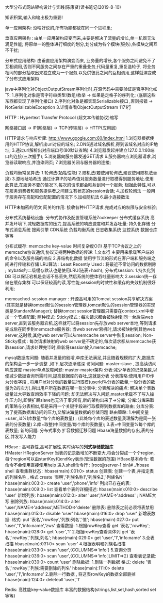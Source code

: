 大型分布式网站架构设计与实践(陈康贤)读书笔记(2019-8-10)

知识积累,输入和输出极为重要!

单一应用架构:
	没啥好说的,所有功能都放在同一个进程里;

垂直应用架构 :
	由单一应用架构应变而来,主要是解决了流量的增长,单一机器无法满足性能;
	将原单一的整体进行细度的划分,划分成为各个模块(服务),各模块之间互不干扰;

分布式应用结构:
	由垂直应用架构演变而来,
	业务量的增长,各个服务之间避免不了互相调用,否则不同服务之间存在严重的重叠业务,代码量重复,重复造轮子,
	将业务相同的部分抽取出来独立成为一个服务,以免供彼此之间的互相调用,这样就演变成了分布式应用架构

java中序列化对ObjectOutputStream序列化时,在源代码中需要验证是否序列化如下:
    1.序列化对象是否字符串类型/数组/枚举 -> 如果是走格子的序列化; (底层这些东西都实现了序列化接口)
    2.序列化对象是都实现Serializable接口 ,否则报错 -> NotSerializableException
    3.详情查看ObjectOutputStream 1171行

HTTP : Hypertext Transfer Protocol (超文本传输协议)缩写   
    
网络接口层 -> IP(网络层) -> TCP(传输层) -> HTTP(应用层)

HTTP请求与响应步骤: http://www.google.com:80/index.html
    1.浏览器根据使用的HTTP协议,解析出url对应的域名;
    2.DNS通过域名解析,得到该域名对应的IP地址;
    3.通过url解析出对应端口号(80默认省略)
    4.浏览器发起并建立127.0.0.1:80端口的连接(三次握手);
    5.浏览器向服务器发送GET请求
    6.服务器响应浏览器请求,浏览器读取响应,并渲染网页;
    7.浏览器关闭与服务器的连接;

负载均衡常见算法:
    1.轮询法(牺牲性能)
    2.随机法(若使用轮询法,建议使用随机法替换)
    3.源地址哈希法 通过计算IP的哈希值对服务数量进行取模得到服务地址.使用此算法,在服务不变的情况下,每次的请求都会映射到同一个服务;
        根据此特性,可以在服务消费者和服务提供者之间建立有状态的session会话;
    4.加权轮询法 一般用于服务存在高配和低配配置的情况下
    5.加权随机法
    6.最小连接数法
    
  HTTP未加密的明文
  网关的作用: 接收各种HTTP请求,完成对应的权限与安全校验;
  
  分布式系统基础设施:
    分布式协作及配置管理系统Zookeeper
    分布式缓存系统
       高并发环境下,减轻数据库的压力,提高系统的响应速度和并发吞吐量;
    持久化存储
    分布式消息系统
    搜索引擎
    CDN系统
    负载均衡系统
    日志收集系统
    监控系统
    数据仓库等等
    
  分布式缓存: 
    memcache key-value 时间复杂度O(1)
    基于TCP协议之上的memcache协议通信,协议支持两种数据的传递:
        1.文本行  主要用来承载客户端的的命令以及服务端的响应
        2.非结构化数据 使用字节流的形式在客户端和服务端之间进行传输和存储
    LRU算法 : Least Recently Used : 将最近不常访问的数据剔除 ; mybatis的二级缓存默认也是使用LRU(链表+hash);
  分布式session:
    1.持久化到DB 可以保证宕机是会话不易丢失,然后系统的整体吞吐量影响大
    2.session统一存储在缓存集群 可以保证较高的读,写性能;session的时效性和缓存的失效机制很好利用; 
    
  memcached-session-manager : 
    开源高可用的Tomcat session共享解决方案(其实就是替换tomcat默认的session管理器,tomcat默认的session管理器的实现类是StandardManager);
    替换tomcat session管理器只需要在context.xml中增加一个节点配置;
        <Context>
            <Manager pathname="实现类的全限定类名" />
        </Context>
    两种模式:
        Sticky模式 : 
            每次请求都会被映射到同一台后端web server,直到该服务器宕机,这样就可以将session先存放web server本地,等到请求完成后在同步到memcache服务器;
            当web server宕机时,请求被映射到其他web server,这时候,其他web server可以从memcache server中恢复session;
        Non-Sticky模式 :
            每次请求映射的web server是不确定的,每次请求都从memcache获取session,请求处理完毕时,重新将session放入memcache;
            
  mysql数据库问题: 随着并发量的剧增,单库无法满足,并且随着规模的扩大,数据库的架构会一步一步调整 ,如下,层次逐渐递深
    访问问题: master-slave , 提高读访问响应速度
    master单点故障问题: master-master架构 
    分表:减少单表的记录条数,以便减少数据查询所需时间,提高数据库的吞吐,这就是分表
        分表策略:使用用户ID作为分表字段 , 将用户id对分表的数量进行取模(userId%分表的数量,一般分表的数量为2的次方),得出用户所在数据在哪一张分表中;
        分表解决的痛点:
            解决单个表数据量过大导致查询效率下降的问题;
            却无法解决写入问题,master承载不了写入操作压力时,即使扩展slave也无济于事;所有,新的架构出来了->分库;
    分库:分库采取的策略与分表相似,都是采用一个关键字段进行取模得到数据库的路由;
    分库分表:为了提高数据库访问的压力,又解决海量数据的存储问题
        路由策略:
            1.中间变量=user_id%(库数量*每个库的表数量) ; (此处每个库的表述数量我理解为是同一张表的分表数量)
            2.库=取整(中间变量/每个库的表数量);
            3.表=中间变量%每个库的表数量;
        新的问题:
            分布式事务
            扩容数据迁移问题
         Hbase海量数据的存出,表的分区,并发写入能力
            
  HBase : 高可靠性,高可扩展性,实时读写的**列式存储数据库**   
    HMaster
    HRegionServer
    当表的记录数增加不断变大,将会分裂成一个个region,每个region可以由startKey和endKey表示(管理数据的范围)
    HBase基本命令:
        若命令不会使用直接使用help
        进入shell命令行 : 
            [root@server-1 bin]# ./hbase shell
        查看集群状态 : 
            hbase(main):001:0> status
        创建表:
            创建一个表,并指定表的列族名称 , 格式 create '表明','列族名称1','列族名2','列族名N'
            hbase(main):003:0> create 'user','phone','info'
        列出已存在的表:
            hbase(main):009:0> list
        查看单个表的详细描述:
            hbase(main):010:0> describe 'user'
        新增列族:
            hbase(main):012:0> alter 'user',NAME=>'address' ; NAME大写
        删除列族:
            hbase(main):014:0> alter 'user',NAME=>'address',METHOD=>'delete'
        删除表:
            删除表之前必须将表禁用
            hbase(main):015:0> disable 'user'
            hbase(main):016:0> drop 'user'
        新增表数据:
            格式: put '表名','rowKey','列族:列名','值';
            hbase(main):027:0> put 'user','1','info:name','zws'
        查看数据:
            1.根据rowKey查看 
                get '表名','rowKey';
                hbase(main):028:0> get 'user','1'
            2.根据rowKey查看具体列
                get '表名','rowKey','列族,列名';
                hbase(main):029:0> get 'user','1','info:name'
            3.全表扫描
                hbase(main):031:0> scan 'user'
            4.根据表明和列族名扫描
                hbase(main):033:0> scan 'user',{COLUMNS=>'info'}
            5.查询分页
                hbase(main):036:0> scan 'user',{COLUMNS=>'info',LIMIT=>2}
        查看表记录数:
            hbase(main):030:0> count 'user'
        删除数据:
            1.删除一列数据
                格式: delete '表名','rowKey','列族:需要删除的列名'
                hbase(main):111:0> delete 'user','1','info:name'
            2.删除一行数据 , 将这表rowKey的数据全部删掉
                hbase(main):124:0> deleteall 'user','1'

  Redis:
    高性能key-value数据库 丰富的数据结构(strings,list,set,hash,sorted set等等)
    

        

    

            
    
  
  
  
  
  
  
  
  
  
  
  
  
  
  
  
  
  
  
  